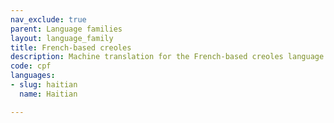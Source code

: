 ```yaml
---
nav_exclude: true
parent: Language families
layout: language_family
title: French-based creoles
description: Machine translation for the French-based creoles language family
code: cpf
languages:
- slug: haitian
  name: Haitian

---
```



